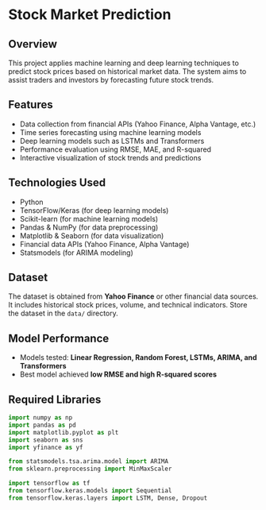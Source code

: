 # Stock Market Prediction

## Overview
This project applies machine learning and deep learning techniques to predict stock prices based on historical market data. The system aims to assist traders and investors by forecasting future stock trends.

## Features
- Data collection from financial APIs (Yahoo Finance, Alpha Vantage, etc.)
- Time series forecasting using machine learning models
- Deep learning models such as LSTMs and Transformers
- Performance evaluation using RMSE, MAE, and R-squared
- Interactive visualization of stock trends and predictions

## Technologies Used
- Python
- TensorFlow/Keras (for deep learning models)
- Scikit-learn (for machine learning models)
- Pandas & NumPy (for data preprocessing)
- Matplotlib & Seaborn (for data visualization)
- Financial data APIs (Yahoo Finance, Alpha Vantage)
- Statsmodels (for ARIMA modeling)

## Dataset
The dataset is obtained from **Yahoo Finance** or other financial data sources. It includes historical stock prices, volume, and technical indicators. Store the dataset in the `data/` directory.

## Model Performance
- Models tested: **Linear Regression, Random Forest, LSTMs, ARIMA, and Transformers**
- Best model achieved **low RMSE and high R-squared scores**

## Required Libraries
```python
import numpy as np
import pandas as pd
import matplotlib.pyplot as plt
import seaborn as sns
import yfinance as yf

from statsmodels.tsa.arima.model import ARIMA
from sklearn.preprocessing import MinMaxScaler

import tensorflow as tf
from tensorflow.keras.models import Sequential
from tensorflow.keras.layers import LSTM, Dense, Dropout
